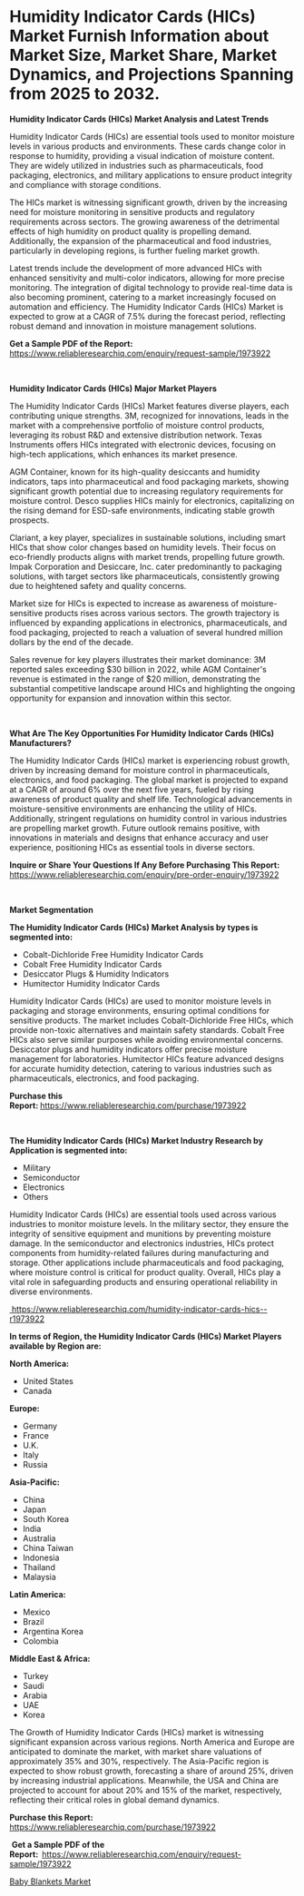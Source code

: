 <p><h1>Humidity Indicator Cards (HICs) Market Furnish Information about Market Size, Market Share, Market Dynamics, and Projections Spanning from 2025 to 2032.</h1></p><p><strong>Humidity Indicator Cards (HICs) Market Analysis and Latest Trends</strong></p>
<p><p>Humidity Indicator Cards (HICs) are essential tools used to monitor moisture levels in various products and environments. These cards change color in response to humidity, providing a visual indication of moisture content. They are widely utilized in industries such as pharmaceuticals, food packaging, electronics, and military applications to ensure product integrity and compliance with storage conditions.</p><p>The HICs market is witnessing significant growth, driven by the increasing need for moisture monitoring in sensitive products and regulatory requirements across sectors. The growing awareness of the detrimental effects of high humidity on product quality is propelling demand. Additionally, the expansion of the pharmaceutical and food industries, particularly in developing regions, is further fueling market growth.</p><p>Latest trends include the development of more advanced HICs with enhanced sensitivity and multi-color indicators, allowing for more precise monitoring. The integration of digital technology to provide real-time data is also becoming prominent, catering to a market increasingly focused on automation and efficiency. The Humidity Indicator Cards (HICs) Market is expected to grow at a CAGR of 7.5% during the forecast period, reflecting robust demand and innovation in moisture management solutions.</p></p>
<p><strong>Get a Sample PDF of the Report:&nbsp;</strong> <a href="https://www.reliableresearchiq.com/enquiry/request-sample/1973922?utm_campaign=2237&utm_medium=2&utm_source=Github&utm_content=ia&utm_term=10022025&utm_id=humidity-indicator-cards-hics">https://www.reliableresearchiq.com/enquiry/request-sample/1973922</a></p>
<p>&nbsp;</p>
<p><strong>Humidity Indicator Cards (HICs) Major Market Players</strong></p>
<p><p>The Humidity Indicator Cards (HICs) Market features diverse players, each contributing unique strengths. 3M, recognized for innovations, leads in the market with a comprehensive portfolio of moisture control products, leveraging its robust R&D and extensive distribution network. Texas Instruments offers HICs integrated with electronic devices, focusing on high-tech applications, which enhances its market presence.</p><p>AGM Container, known for its high-quality desiccants and humidity indicators, taps into pharmaceutical and food packaging markets, showing significant growth potential due to increasing regulatory requirements for moisture control. Desco supplies HICs mainly for electronics, capitalizing on the rising demand for ESD-safe environments, indicating stable growth prospects.</p><p>Clariant, a key player, specializes in sustainable solutions, including smart HICs that show color changes based on humidity levels. Their focus on eco-friendly products aligns with market trends, propelling future growth. Impak Corporation and Desiccare, Inc. cater predominantly to packaging solutions, with target sectors like pharmaceuticals, consistently growing due to heightened safety and quality concerns.</p><p>Market size for HICs is expected to increase as awareness of moisture-sensitive products rises across various sectors. The growth trajectory is influenced by expanding applications in electronics, pharmaceuticals, and food packaging, projected to reach a valuation of several hundred million dollars by the end of the decade.</p><p>Sales revenue for key players illustrates their market dominance: 3M reported sales exceeding $30 billion in 2022, while AGM Container's revenue is estimated in the range of $20 million, demonstrating the substantial competitive landscape around HICs and highlighting the ongoing opportunity for expansion and innovation within this sector.</p></p>
<p>&nbsp;</p>
<p><strong>What Are The Key Opportunities For Humidity Indicator Cards (HICs) Manufacturers?</strong></p>
<p><p>The Humidity Indicator Cards (HICs) market is experiencing robust growth, driven by increasing demand for moisture control in pharmaceuticals, electronics, and food packaging. The global market is projected to expand at a CAGR of around 6% over the next five years, fueled by rising awareness of product quality and shelf life. Technological advancements in moisture-sensitive environments are enhancing the utility of HICs. Additionally, stringent regulations on humidity control in various industries are propelling market growth. Future outlook remains positive, with innovations in materials and designs that enhance accuracy and user experience, positioning HICs as essential tools in diverse sectors.</p></p>
<p><strong>Inquire or Share Your Questions If Any Before Purchasing This Report:</strong> <a href="https://www.reliableresearchiq.com/enquiry/pre-order-enquiry/1973922?utm_campaign=2237&utm_medium=2&utm_source=Github&utm_content=ia&utm_term=10022025&utm_id=humidity-indicator-cards-hics">https://www.reliableresearchiq.com/enquiry/pre-order-enquiry/1973922</a></p>
<p>&nbsp;</p>
<p><strong>Market Segmentation</strong></p>
<p><strong>The Humidity Indicator Cards (HICs) Market Analysis by types is segmented into:</strong></p>
<p><ul><li>Cobalt-Dichloride Free Humidity Indicator Cards</li><li>Cobalt Free Humidity Indicator Cards</li><li>Desiccator Plugs & Humidity Indicators</li><li>Humitector Humidity Indicator Cards</li></ul></p>
<p><p>Humidity Indicator Cards (HICs) are used to monitor moisture levels in packaging and storage environments, ensuring optimal conditions for sensitive products. The market includes Cobalt-Dichloride Free HICs, which provide non-toxic alternatives and maintain safety standards. Cobalt Free HICs also serve similar purposes while avoiding environmental concerns. Desiccator plugs and humidity indicators offer precise moisture management for laboratories. Humitector HICs feature advanced designs for accurate humidity detection, catering to various industries such as pharmaceuticals, electronics, and food packaging.</p></p>
<p><strong>Purchase this Report:&nbsp;</strong><a href="https://www.reliableresearchiq.com/purchase/1973922?utm_campaign=2237&utm_medium=2&utm_source=Github&utm_content=ia&utm_term=10022025&utm_id=humidity-indicator-cards-hics">https://www.reliableresearchiq.com/purchase/1973922</a></p>
<p>&nbsp;</p>
<p><strong>The Humidity Indicator Cards (HICs) Market Industry Research by Application is segmented into:</strong></p>
<p><ul><li>Military</li><li>Semiconductor</li><li>Electronics</li><li>Others</li></ul></p>
<p><p>Humidity Indicator Cards (HICs) are essential tools used across various industries to monitor moisture levels. In the military sector, they ensure the integrity of sensitive equipment and munitions by preventing moisture damage. In the semiconductor and electronics industries, HICs protect components from humidity-related failures during manufacturing and storage. Other applications include pharmaceuticals and food packaging, where moisture control is critical for product quality. Overall, HICs play a vital role in safeguarding products and ensuring operational reliability in diverse environments.</p></p>
<p><a href="https://www.reliableresearchiq.com/humidity-indicator-cards-hics--r1973922?utm_campaign=2237&utm_medium=2&utm_source=Github&utm_content=ia&utm_term=10022025&utm_id=humidity-indicator-cards-hics">&nbsp;https://www.reliableresearchiq.com/humidity-indicator-cards-hics--r1973922</a></p>
<p><strong>In terms of Region, the Humidity Indicator Cards (HICs) Market Players available by Region are:</strong></p>
<p>
    <p> <strong> North America: </strong>
        <ul>
            <li>United States</li>
            <li>Canada</li>
        </ul>
        </p> 
    <p> <strong> Europe: </strong>
        <ul>
            <li>Germany</li>
            <li>France</li>
            <li>U.K.</li>
            <li>Italy</li>
            <li>Russia</li>
        </ul>
        </p> 
    <p> <strong> Asia-Pacific: </strong>
        <ul>
            <li>China</li>
            <li>Japan</li>
            <li>South Korea</li>
            <li>India</li>
            <li>Australia</li>
            <li>China Taiwan</li>
            <li>Indonesia</li>
            <li>Thailand</li>
            <li>Malaysia</li>
        </ul>
        </p> 
    <p> <strong> Latin America: </strong>
        <ul>
            <li>Mexico</li>
            <li>Brazil</li>
            <li>Argentina Korea</li>
            <li>Colombia</li>
        </ul>
        </p> 
    <p> <strong> Middle East & Africa: </strong>
        <ul>
            <li>Turkey</li>
            <li>Saudi</li>
            <li>Arabia</li>
            <li>UAE</li>
            <li>Korea</li>
        </ul>
    </p>
    </p>
<p><p>The Growth of Humidity Indicator Cards (HICs) market is witnessing significant expansion across various regions. North America and Europe are anticipated to dominate the market, with market share valuations of approximately 35% and 30%, respectively. The Asia-Pacific region is expected to show robust growth, forecasting a share of around 25%, driven by increasing industrial applications. Meanwhile, the USA and China are projected to account for about 20% and 15% of the market, respectively, reflecting their critical roles in global demand dynamics.</p></p>
<p><strong>Purchase this Report: </strong><a href="https://www.reliableresearchiq.com/purchase/1973922?utm_campaign=2237&utm_medium=2&utm_source=Github&utm_content=ia&utm_term=10022025&utm_id=humidity-indicator-cards-hics">https://www.reliableresearchiq.com/purchase/1973922</a></p>
<p>&nbsp;<strong>Get a Sample PDF of the Report:&nbsp;&nbsp;</strong><a href="https://www.reliableresearchiq.com/enquiry/request-sample/1973922?utm_campaign=2237&utm_medium=2&utm_source=Github&utm_content=ia&utm_term=10022025&utm_id=humidity-indicator-cards-hics">https://www.reliableresearchiq.com/enquiry/request-sample/1973922</a></p>
<p><strong></strong></p>
<p><p><a href="https://github.com/comasnickie/Market-Research-Report-List-1/blob/main/baby-blankets-market.md?utm_campaign=2237&utm_medium=2&utm_source=Github&utm_content=ia&utm_term=10022025&utm_id=humidity-indicator-cards-hics">Baby Blankets Market</a></p></p>